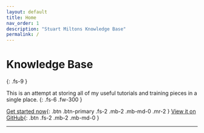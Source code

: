 ```yaml
---
layout: default
title: Home
nav_order: 1
description: "Stuart Miltons Knowledge Base"
permalink: /
---
```


# Knowledge Base
{: .fs-9 }

This is an attempt at storing all of my useful tutorials and training pieces in a single place.
{: .fs-6 .fw-300 }

[Get started now](#getting-started){: .btn .btn-primary .fs-2 .mb-2 .mb-md-0 .mr-2 }
[View it on GitHub](https://github.com/stuartgmilton/web_test){: .btn .fs-2 .mb-2 .mb-md-0 }

---
